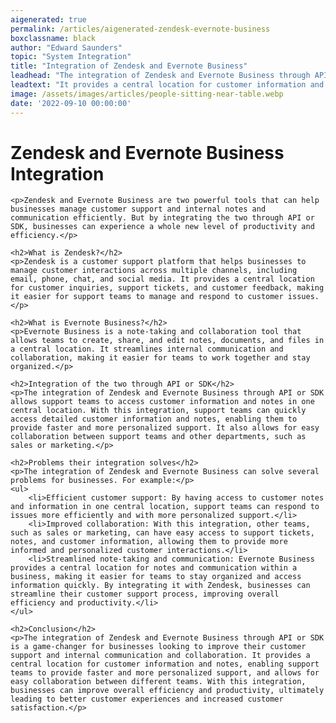 ```yaml
---
aigenerated: true
permalink: /articles/aigenerated-zendesk-evernote-business
boxclassname: black
author: "Edward Saunders"
topic: "System Integration"
title: "Integration of Zendesk and Evernote Business"
leadhead: "The integration of Zendesk and Evernote Business through API or SDK is a game-changer for businesses looking to improve their customer support and internal communication and collaboration"
leadtext: "It provides a central location for customer information and notes, enabling support teams to provide faster and more personalized support, and allows for easy collaboration between different teams. With this integration, businesses can improve overall efficiency and productivity, ultimately leading to better customer experiences and increased customer satisfaction."
image: /assets/images/articles/people-sitting-near-table.webp
date: '2022-09-10 00:00:00'
---
```

<div class="arttext">	<h1>Zendesk and Evernote Business Integration</h1>

	<p>Zendesk and Evernote Business are two powerful tools that can help businesses manage customer support and internal notes and communication efficiently. But by integrating the two through API or SDK, businesses can experience a whole new level of productivity and efficiency.</p>

	<h2>What is Zendesk?</h2>
	<p>Zendesk is a customer support platform that helps businesses to manage customer interactions across multiple channels, including email, phone, chat, and social media. It provides a central location for customer inquiries, support tickets, and customer feedback, making it easier for support teams to manage and respond to customer issues.</p>

	<h2>What is Evernote Business?</h2>
	<p>Evernote Business is a note-taking and collaboration tool that allows teams to create, share, and edit notes, documents, and files in a central location. It streamlines internal communication and collaboration, making it easier for teams to work together and stay organized.</p>

	<h2>Integration of the two through API or SDK</h2>
	<p>The integration of Zendesk and Evernote Business through API or SDK allows support teams to access customer information and notes in one central location. With this integration, support teams can quickly access detailed customer information and notes, enabling them to provide faster and more personalized support. It also allows for easy collaboration between support teams and other departments, such as sales or marketing.</p>

	<h2>Problems their integration solves</h2>
	<p>The integration of Zendesk and Evernote Business can solve several problems for businesses. For example:</p>
	<ul>
		<li>Efficient customer support: By having access to customer notes and information in one central location, support teams can respond to issues more efficiently and with more personalized support.</li>
		<li>Improved collaboration: With this integration, other teams, such as sales or marketing, can have easy access to support tickets, notes, and customer information, allowing them to provide more informed and personalized customer interactions.</li>
		<li>Streamlined note-taking and communication: Evernote Business provides a central location for notes and communication within a business, making it easier for teams to stay organized and access information quickly. By integrating it with Zendesk, businesses can streamline their customer support process, improving overall efficiency and productivity.</li>
	</ul>

	<h2>Conclusion</h2>
	<p>The integration of Zendesk and Evernote Business through API or SDK is a game-changer for businesses looking to improve their customer support and internal communication and collaboration. It provides a central location for customer information and notes, enabling support teams to provide faster and more personalized support, and allows for easy collaboration between different teams. With this integration, businesses can improve overall efficiency and productivity, ultimately leading to better customer experiences and increased customer satisfaction.</p>
</div>